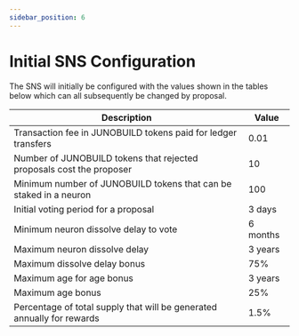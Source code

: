 ```yaml
---
sidebar_position: 6
---
```


# Initial SNS Configuration

The SNS will initially be configured with the values shown in the tables below which can all subsequently be changed by proposal.

| Description                                                            | Value    |
| ---------------------------------------------------------------------- | -------- |
| Transaction fee in JUNOBUILD tokens paid for ledger transfers          | 0.01     |
| Number of JUNOBUILD tokens that rejected proposals cost the proposer   | 10       |
| Minimum number of JUNOBUILD tokens that can be staked in a neuron      | 100      |
| Initial voting period for a proposal                                   | 3 days   |
| Minimum neuron dissolve delay to vote                                  | 6 months |
| Maximum neuron dissolve delay                                          | 3 years  |
| Maximum dissolve delay bonus                                           | 75%      |
| Maximum age for age bonus                                              | 3 years  |
| Maximum age bonus                                                      | 25%      |
| Percentage of total supply that will be generated annually for rewards | 1.5%     |
